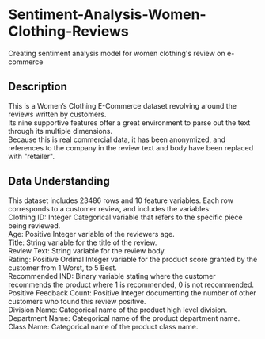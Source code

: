 # Sentiment-Analysis-Women-Clothing-Reviews
Creating sentiment analysis model for women clothing's review on e-commerce
<br>
## Description
This is a Women’s Clothing E-Commerce dataset revolving around the reviews written by customers. <br>
Its nine supportive features offer a great environment to parse out the text through its multiple dimensions. <br>
Because this is real commercial data, it has been anonymized, and references to the company in the review text and body have been replaced with "retailer". <br>

## Data Understanding 
This dataset includes 23486 rows and 10 feature variables. Each row corresponds to a customer review, and includes the variables:<br>
Clothing ID: Integer Categorical variable that refers to the specific piece being reviewed.<br>
Age: Positive Integer variable of the reviewers age.<br>
Title: String variable for the title of the review.<br>
Review Text: String variable for the review body.<br>
Rating: Positive Ordinal Integer variable for the product score granted by the customer from 1 Worst, to 5 Best.<br>
Recommended IND: Binary variable stating where the customer recommends the product where 1 is recommended, 0 is not recommended.<br>
Positive Feedback Count: Positive Integer documenting the number of other customers who found this review positive.<br>
Division Name: Categorical name of the product high level division.<br>
Department Name: Categorical name of the product department name.<br>
Class Name: Categorical name of the product class name.<br>
